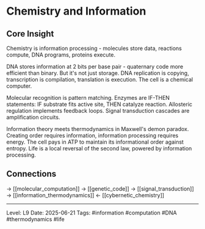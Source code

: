 # Chemistry and Information

## Core Insight
Chemistry is information processing - molecules store data, reactions compute, DNA programs, proteins execute.

DNA stores information at 2 bits per base pair - quaternary code more efficient than binary. But it's not just storage. DNA replication is copying, transcription is compilation, translation is execution. The cell is a chemical computer.

Molecular recognition is pattern matching. Enzymes are IF-THEN statements: IF substrate fits active site, THEN catalyze reaction. Allosteric regulation implements feedback loops. Signal transduction cascades are amplification circuits.

Information theory meets thermodynamics in Maxwell's demon paradox. Creating order requires information, information processing requires energy. The cell pays in ATP to maintain its informational order against entropy. Life is a local reversal of the second law, powered by information processing.

## Connections
→ [[molecular_computation]]
→ [[genetic_code]]
→ [[signal_transduction]]
→ [[information_thermodynamics]]
← [[cybernetic_chemistry]]

---
Level: L9
Date: 2025-06-21
Tags: #information #computation #DNA #thermodynamics #life